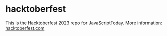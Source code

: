 # hacktoberfest

This is the Hacktoberfest 2023 repo for JavaScriptToday.
More information: [hacktoberfest.com](https://hacktoberfest.com/)
